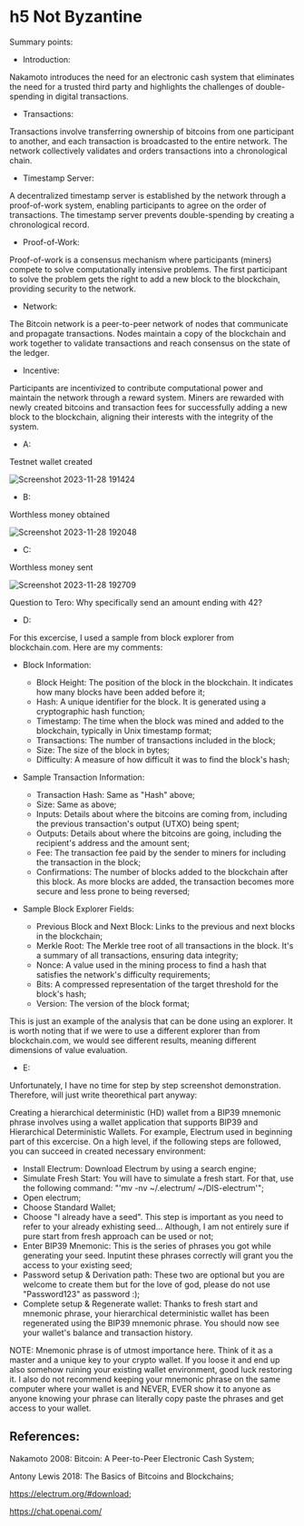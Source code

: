 # h5 Not Byzantine

Summary points:

* Introduction:

Nakamoto introduces the need for an electronic cash system that eliminates the need for a trusted third party and highlights the challenges of double-spending in digital transactions.

* Transactions:

Transactions involve transferring ownership of bitcoins from one participant to another, and each transaction is broadcasted to the entire network. The network collectively validates and orders transactions into a chronological chain.

* Timestamp Server:

A decentralized timestamp server is established by the network through a proof-of-work system, enabling participants to agree on the order of transactions. The timestamp server prevents double-spending by creating a chronological record.

* Proof-of-Work:

Proof-of-work is a consensus mechanism where participants (miners) compete to solve computationally intensive problems. The first participant to solve the problem gets the right to add a new block to the blockchain, providing security to the network.

* Network:

The Bitcoin network is a peer-to-peer network of nodes that communicate and propagate transactions. Nodes maintain a copy of the blockchain and work together to validate transactions and reach consensus on the state of the ledger.

* Incentive:

Participants are incentivized to contribute computational power and maintain the network through a reward system. Miners are rewarded with newly created bitcoins and transaction fees for successfully adding a new block to the blockchain, aligning their interests with the integrity of the system.

* A:

Testnet wallet created

![Screenshot 2023-11-28 191424](https://github.com/ForStudiesAndStuff/ICT4HM103-3005/assets/149094278/261cbcea-0a7c-4b29-98eb-6431d9030714)

* B:

Worthless money obtained

![Screenshot 2023-11-28 192048](https://github.com/ForStudiesAndStuff/ICT4HM103-3005/assets/149094278/4d87b546-06ec-4834-ac7a-736bf9eb9403)

* C:

Worthless money sent

![Screenshot 2023-11-28 192709](https://github.com/ForStudiesAndStuff/ICT4HM103-3005/assets/149094278/9e749504-112a-44ed-8487-9577f266d887)

Question to Tero: Why specifically send an amount ending with 42?

* D:

For this excercise, I used a sample from block explorer from blockchain.com. Here are my comments:

* Block Information:
  * Block Height: The position of the block in the blockchain. It indicates how many blocks have been added before it;
  * Hash: A unique identifier for the block. It is generated using a cryptographic hash function;
  * Timestamp: The time when the block was mined and added to the blockchain, typically in Unix timestamp format;
  * Transactions: The number of transactions included in the block;
  * Size: The size of the block in bytes;
  * Difficulty: A measure of how difficult it was to find the block's hash;

* Sample Transaction Information:
  * Transaction Hash: Same as "Hash" above;
  * Size: Same as above;
  * Inputs: Details about where the bitcoins are coming from, including the previous transaction's output (UTXO) being spent;
  * Outputs: Details about where the bitcoins are going, including the recipient's address and the amount sent;
  * Fee: The transaction fee paid by the sender to miners for including the transaction in the block;
  * Confirmations: The number of blocks added to the blockchain after this block. As more blocks are added, the transaction becomes more secure and less prone to being reversed;
 
* Sample Block Explorer Fields:
  * Previous Block and Next Block: Links to the previous and next blocks in the blockchain;
  * Merkle Root: The Merkle tree root of all transactions in the block. It's a summary of all transactions, ensuring data integrity;
  * Nonce: A value used in the mining process to find a hash that satisfies the network's difficulty requirements;
  * Bits: A compressed representation of the target threshold for the block's hash;
  * Version: The version of the block format;
 
This is just an example of the analysis that can be done using an explorer. It is worth noting that if we were to use a different explorer than from blockchain.com, we would see different results, meaning different dimensions of value evaluation.

* E:

Unfortunately, I have no time for step by step screenshot demonstration. Therefore, will just write theorethical part anyway:

Creating a hierarchical deterministic (HD) wallet from a BIP39 mnemonic phrase involves using a wallet application that supports BIP39 and Hierarchical Deterministic Wallets. For example, Electrum used in beginning part of this excercise. On a high level, if the following steps are followed, you can succeed in created necessary environment:

  * Install Electrum: Download Electrum by using a search engine;
  * Simulate Fresh Start: You will have to simulate a fresh start. For that, use the following command: "'mv -nv ~/.electrum/ ~/DIS-electrum'";
  * Open electrum;
  * Choose Standard Wallet;
  * Choose "I already have a seed". This step is important as you need to refer to your already exhisting seed... Although, I am not entirely sure if pure start from fresh approach can be used or not;
  * Enter BIP39 Mnemonic: This is the series of phrases you got while generating your seed. Inputint these phrases correctly will grant you the access to your existing seed;
  * Password setup & Derivation path: These two are optional but you are welcome to create them but for the love of god, please do not use "Password123" as password :);
  * Complete setup & Regenerate wallet: Thanks to fresh start and mnemonic phrase, your hierarchical deterministic wallet has been regenerated using the BIP39 mnemonic phrase. You should now see your wallet's balance and transaction history.

NOTE: Mnemonic phrase is of utmost importance here. Think of it as a master and a unique key to your crypto wallet. If you loose it and end up also somehow ruining your existing wallet environment, good luck restoring it. I also do not recommend keeping your mnemonic phrase on the same computer where your wallet is and NEVER, EVER show it to anyone as anyone knowing your phrase can literally copy paste the phrases and get access to your wallet.

## References:

Nakamoto 2008: Bitcoin: A Peer-to-Peer Electronic Cash System;

Antony Lewis 2018: The Basics of Bitcoins and Blockchains;

https://electrum.org/#download;

https://chat.openai.com/



